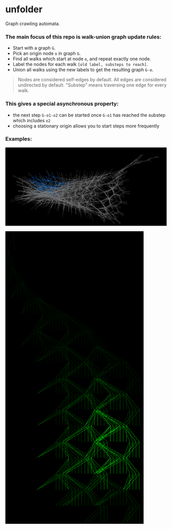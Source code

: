 # unfolder
Graph crawling automata.

### The main focus of this repo is walk-union graph update rules:
- Start with a graph `G`.
- Pick an origin node `o` in graph `G`.
- Find all walks which start at node `o`, and repeat exactly one node.
- Label the nodes for each walk `[old label, substeps to reach]`.
- Union all walks using the new labels to get the resulting graph `G-o`.

> Nodes are considered self-edges by default.
> All edges are considered undirected by default.
> "Substep" means traversing one edge for every walk.

### This gives a special asynchronous property:
- the next step `G-o1-o2` can be started once `G-o1` has reached the substep which includes `o2`
- choosing a stationary origin allows you to start steps more frequently

### Examples:

![Image of a step 6 variant](/res/images/example_0.png)

![Image of a step 6 variant](/res/images/example_1.png)